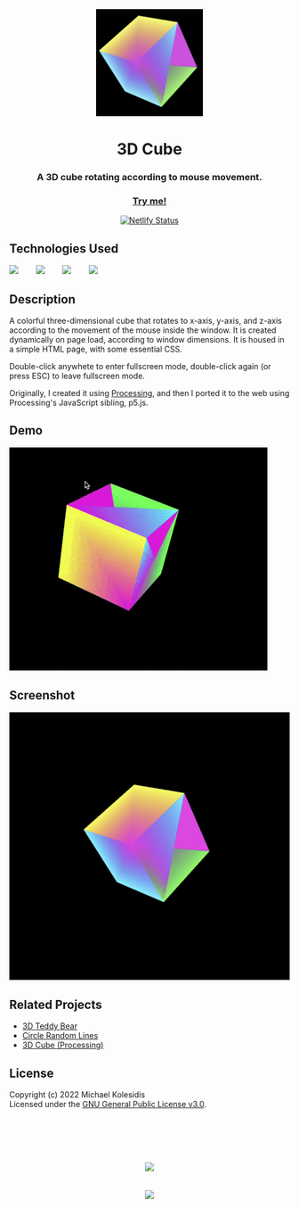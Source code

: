 <div align="center">
  <img src="./icons/icon-192x192.png">
  <h1>3D Cube</h1>
  
  <h3>A 3D cube rotating according to mouse movement. </h3>

  <a href="https://3d-cubejs.netlify.app/"><h3>Try me!</h3></a>

  [![Netlify Status](https://api.netlify.com/api/v1/badges/ec161aec-7226-4c20-a967-b48d1ae96cba/deploy-status)](https://app.netlify.com/sites/3d-cubejs/deploys)

</div>
  
  

## Technologies Used

<a href="https://p5js.org/"><img src="https://github.com/michaelkolesidis/tech-icons/blob/main/icons/p5js/p5js.svg" height="50px"/></a>
&nbsp;&nbsp;&nbsp;&nbsp;&nbsp;&nbsp;
<a href="https://en.wikipedia.org/wiki/JavaScript"><img src="https://github.com/michaelkolesidis/tech-icons/blob/main/icons/javascript/javascript-original.svg" height="50px" /></a>
&nbsp;&nbsp;&nbsp;&nbsp;&nbsp;&nbsp;
<a href="https://en.wikipedia.org/wiki/CSS"><img src="https://github.com/michaelkolesidis/tech-icons/blob/main/icons/css3/css3-plain.svg" height="50px" /></a>
&nbsp;&nbsp;&nbsp;&nbsp;&nbsp;&nbsp;
<a href="https://en.wikipedia.org/wiki/HTML5"><img src="https://github.com/michaelkolesidis/tech-icons/blob/main/icons/html5/html5-plain.svg" height="50px" /></a>
&nbsp;&nbsp;&nbsp;&nbsp;&nbsp;&nbsp;



## Description

<p>A colorful three-dimensional cube that rotates to x-axis, y-axis, and z-axis according to the movement of  the mouse inside the window. It is created dynamically on page load, according to window dimensions. It is housed in a simple HTML page, with some essential CSS.</p>

<p>Double-click anywhete to enter fullscreen mode, double-click again (or press ESC) to leave fullscreen mode.

<p>Originally, I created it using <a href="https://processing.org/">Processing</a>, and then I ported it to the web using Processing's JavaScript sibling, p5.js.</p>



## Demo

<img src="./screenshots/3d-cube.gif">



## Screenshot

<img src="./screenshots/screenshot.png">


## Related Projects

- [3D Teddy Bear](https://github.com/michaelkolesidis/3d-teddy-bear)
- [Circle Random Lines](https://github.com/michaelkolesidis/circle-random-lines)
- [3D Cube (Processing)](https://github.com/michaelkolesidis/3d-cube-processing)



## License

Copyright (c) 2022 Michael Kolesidis<br>
Licensed under the [GNU General Public License v3.0](https://github.com/michaelkolesidis/webproject-script/blob/main/LICENSE).



<br>
<br>



[//]: # (Free Software)
<div align="center">
  <br>
  <br>

  <a href="https://github.com/michaelkolesidis/made-with-linux" target="_blank"><img src="https://upload.wikimedia.org/wikipedia/commons/thumb/f/f9/Made_with_Linux.png/240px-Made_with_Linux.png"></a>
</div>
<br>                                                      
<div align="center">
  <a href="https://endsoftwarepatents.org/innovating-without-patents"><img style="height: 90px;" src="https://static.fsf.org/nosvn/esp/logos/innovating-without-patents.svg"></a>
</div>
